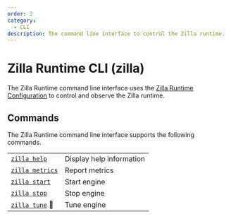 ```yaml
---
order: 2
category:
  - CLI
description: The command line interface to control the Zilla runtime.
---
```


# Zilla Runtime CLI (zilla)

The Zilla Runtime command line interface uses the [Zilla Runtime Configuration](../zilla.yaml/) to control and observe the Zilla runtime.

## Commands

The Zilla Runtime command line interface supports the following commands.

|                               |                           |
| ----------------------------- | ------------------------- |
| [`zilla help`](help.md)       | Display help information  |
| [`zilla metrics`](metrics.md) | Report metrics            |
| [`zilla start`](start.md)     | Start engine              |
| [`zilla stop`](stop.md)       | Stop engine               |
| [`zilla tune`](tune.md) 🚧    | Tune engine               |
